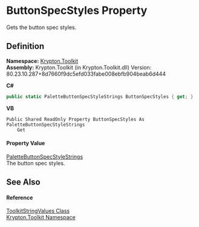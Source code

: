 # ButtonSpecStyles Property


Gets the button spec styles.



## Definition
**Namespace:** <a href="79d2eac2-21f4-54ff-7552-b20c33c30600.md">Krypton.Toolkit</a>  
**Assembly:** Krypton.Toolkit (in Krypton.Toolkit.dll) Version: 80.23.10.287+8d7660f9dc5efd033fabe008ebfb904beab6d444

**C#**
``` C#
public static PaletteButtonSpecStyleStrings ButtonSpecStyles { get; }
```
**VB**
``` VB
Public Shared ReadOnly Property ButtonSpecStyles As PaletteButtonSpecStyleStrings
	Get
```



#### Property Value
<a href="00209b0a-78a6-1a4f-1b7b-7f9229b35487.md">PaletteButtonSpecStyleStrings</a>  
The button spec styles.

## See Also


#### Reference
<a href="17eaa1c0-4744-e2c6-9ebe-b78766940617.md">ToolkitStringValues Class</a>  
<a href="79d2eac2-21f4-54ff-7552-b20c33c30600.md">Krypton.Toolkit Namespace</a>  
